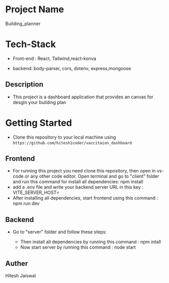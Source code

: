 # Project Name

Building_planner

# Tech-Stack

- Front-end : React, Tailwind,react-konva

- backend: body-parser, cors, dotenv, express,mongoose

## Description

- This project is a dashboard application that provides an canvas for desgin your building plan

# Getting Started

- Clone this repository to your local machine using `https://github.com/hitesh1coder/vaccitaion_dashboard`

## Frontend

- For running this project you need clone this repository, then open in vs-code or any other code editor.
  Open terminal and go to "client" folder and run this command for install all dependencies: npm install
- add a .env file and write your backend server URL in this key : VITE_SERVER_HOST=
- After installing all dependencies, start frontend using this command : npm run dev

## Backend

- Go to "server" folder and follow these steps:

  - Then install all dependencies by running this command : npm intall
  - Now start server by running this command : node start

## Auther

Hitesh Jaiswal
